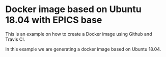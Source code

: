 # Docker image based on Ubuntu 18.04 with EPICS base

This is an example on how to create a Docker image using Github and Travis CI.

In this example we are generating a docker image based on Ubuntu 18.04.
